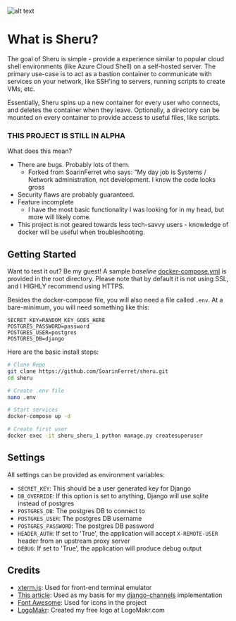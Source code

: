 ![alt text](project/sheru/static/sheru-logo.png)

# What is Sheru?

The goal of Sheru is simple - provide a experience similar to popular cloud shell environments (like Azure Cloud Shell) on a self-hosted server. The primary use-case is to act as a bastion container to communicate with services on your network, like SSH'ing to servers, running scripts to create VMs, etc.

Essentially, Sheru spins up a new container for every user who connects, and deletes the container when they leave. Optionally, a directory can be mounted on every container to provide access to useful files, like scripts.

### THIS PROJECT IS STILL IN ALPHA

What does this mean?

* There are bugs. Probably lots of them.
  * Forked from SoarinFerret who says: "My day job is Systems / Network administration, not development. I know the code looks gross
* Security flaws are probably guaranteed.
* Feature incomplete
  * I have the most basic functionality I was looking for in my head, but more will likely come.
* This project is not geared towards less tech-savvy users - knowledge of docker will be useful when troubleshooting.

## Getting Started

Want to test it out? Be my guest! A sample _baseline_ [docker-compose.yml](https://raw.githubusercontent.com/SoarinFerret/sheru/master/docker-compose.yml) is provided in the root directory. Please note that by default it is not using SSL, and I HIGHLY recommend using HTTPS.

Besides the docker-compose file, you will also need a file called `.env`. At a bare-minimum, you will need something like this:

```env
SECRET_KEY=RANDOM_KEY_GOES_HERE
POSTGRES_PASSWORD=password
POSTGRES_USER=postgres
POSTGRES_DB=django
```

Here are the basic install steps:

```bash
# Clone Repo
git clone https://github.com/SoarinFerret/sheru.git
cd sheru

# Create .env file
nano .env

# Start services
docker-compose up -d

# Create first user
docker exec -it sheru_sheru_1 python manage.py createsuperuser
```

## Settings

All settings can be provided as environment variables:

* `SECRET_KEY`: This should be a user generated key for Django
* `DB_OVERRIDE`: If this option is set to anything, Django will use sqlite instead of postgres
* `POSTGRES_DB`: The postgres DB to connect to
* `POSTGRES_USER`: The postgres DB username
* `POSTGRES_PASSWORD`: The postgres DB password
* `HEADER_AUTH`: If set to 'True', the application will accept `X-REMOTE-USER` header from an upstream proxy server
* `DEBUG`: If set to 'True', the application will produce debug output

## Credits

* [xterm.js](https://xtermjs.org/): Used for front-end terminal emulator
* [This article](https://ynotes.cn/blog/article_detail/180): Used as my basis for my [django-channels](https://channels.readthedocs.io/en/latest/index.html) implementation
* [Font Awesome](https://fontawesome.com/): Used for icons in the project
* [LogoMakr](https://logomakr.com): Created my free logo at LogoMakr.com
